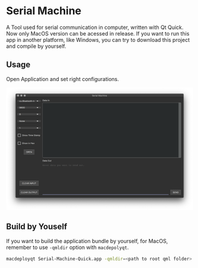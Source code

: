 # Serial Machine

A Tool used for serial communication in computer, written with Qt Quick. Now only MacOS version can be acessed in release. If you want to run this app in another platform, like Windows, you can try to download this project and compile by yourself.

## Usage

Open Application and set right configurations.

![App Main GUI](./res/app_gui.png)

## Build by Youself

If you want to build the application bundle by yourself, for MacOS, remember to use `-qmldir` option with `macdepolyqt`.

``` zsh
macdeployqt Serial-Machine-Quick.app -qmldir=<path to root qml folder> -no-strip -always-overwrite [-dmg]
```
